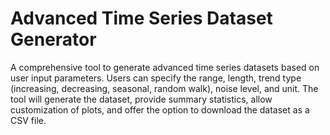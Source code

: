 # Advanced Time Series Dataset Generator
 A comprehensive tool to generate advanced time series datasets based on user input parameters. Users can specify the range, length, trend type (increasing, decreasing, seasonal, random walk), noise level, and unit. The tool will generate the dataset, provide summary statistics, allow customization of plots, and offer the option to download the dataset as a CSV file.
